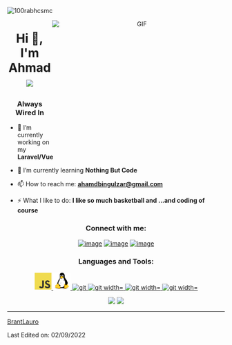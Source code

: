 
<p align="left"> <img src="https://komarev.com/ghpvc/?username=100rabhcsmc&label=Profile%20views&color=0e75b6&style=flat" alt="100rabhcsmc" /> </p>
<a target="_blank" align="center">
  <img align="right" top="500" height="300" width="400" alt="GIF" src="https://media.giphy.com/media/SWoSkN6DxTszqIKEqv/giphy.gif">
</a>
<h1 align="center">Hi 👋, I'm Ahmad <img height="40" src="https://emoji.gg/assets/emoji/7333-parrotdance.gif"></h1>
<h3 align="center">Always Wired In</h3>

- 🔭 I’m currently working on my **Laravel/Vue**

- 🌱 I’m currently learning **Nothing But Code**

- 📫 How to reach me: **ahamdbingulzar@gmail.com**

- ⚡ What I like to do: **I like so much basketball and ...and coding of course**

<h3 align="center">Connect with me:</h3>
<div align="center">

[![image](https://img.shields.io/badge/LinkedIn-0077B5?style=for-the-badge&logo=linkedin&logoColor=white)](https://www.linkedin.com/in/ali-ahmad-538a42210/)
[![image](https://img.shields.io/badge/Instagram-E4405F?style=for-the-badge&logo=instagram&logoColor=white)](https://www.instagram.com/ahmadbingulzar/)
[![image](https://img.shields.io/badge/Twitter-1DA1F2?style=for-the-badge&logo=twitter&logoColor=white)](https://twitter.com//ahmadbingulza)  
</div>

<h3 align="center">Languages and Tools:</h3>

<p align="center">  
  <a href="https://developer.mozilla.org/en-US/docs/Web/JavaScript" target="_blank"> 
    <img src="https://raw.githubusercontent.com/devicons/devicon/master/icons/javascript/javascript-original.svg" alt="javascript" width="40" height="40"/> 
  </a> 
  <a href="https://www.linux.org/" target="_blank"> 
    <img src="https://raw.githubusercontent.com/devicons/devicon/master/icons/linux/linux-original.svg" alt="linux" width="40" height="40"/> 
  </a> 
  <a href="https://git-scm.com/" target="_blank"> 
    <img src="https://www.vectorlogo.zone/logos/git-scm/git-scm-icon.svg" alt="git" width="40" height="40"/> 
  </a>
    <a href="https://git-scm.com/" target="_blank"> 
   <img src="https://cdn.jsdelivr.net/gh/devicons/devicon/icons/laravel/laravel-plain-wordmark.svg" alt="git width="40" height="40" />
  </a>
      <a href="https://git-scm.com/" target="_blank"> 
   <img src="https://cdn.jsdelivr.net/gh/devicons/devicon/icons/vuejs/vuejs-original.svg"  alt="git width="40" height="40" />
  </a>
       
 <a href="https://git-scm.com/" target="_blank"> 
   <img src="https://cdn.jsdelivr.net/gh/devicons/devicon/icons/php/php-original.svg"   alt="git width="40" height="40" />
  </a>

          
          
</p>

<p align= "center">
  <img height= "150" src="https://github-readme-stats.vercel.app/api?username=BrantLauro&theme=react&show_icons=true&include_all_commits=true" />
  <img height= "150" src="https://github-readme-stats.vercel.app/api/top-langs/?username=BrantLauro&theme=react&layout=compact" />
</p>

------

[BrantLauro](https://github.com/BrantLauro)

Last Edited on: 02/09/2022
